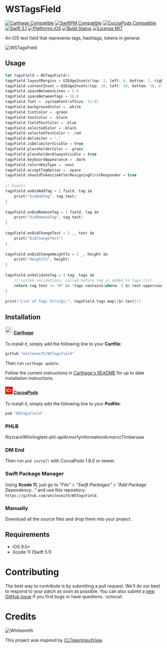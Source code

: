 # WSTagsField

[![Carthage Compatible](https://img.shields.io/badge/Carthage-compatible-4BC51D.svg)](https://github.com/Carthage/Carthage)
[![SwiftPM Compatible](https://img.shields.io/badge/SwiftPM-Compatible-brightgreen.svg)](https://swift.org/package-manager/)
[![CocoaPods Compatible](https://img.shields.io/cocoapods/v/WSTagsField.svg)](https://cocoapods.org/pods/WSTagsField)
[![Swift 5.1](https://img.shields.io/badge/Swift-5.1-orange.svg?style=flat)](https://developer.apple.com/swift/)
[![Platforms iOS](https://img.shields.io/badge/Platforms-iOS-lightgray.svg?style=flat)](http://www.apple.com/ios/)
[![Build Status](https://app.bitrise.io/app/059bc89743c769dc/status.svg?token=Wu0zdJtTsCQlVFSG1XuGIw&branch=master)]()
[![License MIT](https://img.shields.io/badge/License-MIT-lightgrey.svg?style=flat)](https://opensource.org/licenses/MIT)

An iOS text field that represents tags, hashtags, tokens in general.

![WSTagsField](http://i.giphy.com/3o72F8JCGkjrF4Lwvm.gif)

## Usage

``` swift
let tagsField = WSTagsField()
tagsField.layoutMargins = UIEdgeInsets(top: 2, left: 6, bottom: 2, right: 6)
tagsField.contentInset = UIEdgeInsets(top: 10, left: 10, bottom: 10, right: 10)
tagsField.spaceBetweenLines = 5.0
tagsField.spaceBetweenTags = 10.0
tagsField.font = .systemFont(ofSize: 12.0)
tagsField.backgroundColor = .white
tagsField.tintColor = .green
tagsField.textColor = .black
tagsField.fieldTextColor = .blue
tagsField.selectedColor = .black
tagsField.selectedTextColor = .red
tagsField.delimiter = ","
tagsField.isDelimiterVisible = true
tagsField.placeholderColor = .green
tagsField.placeholderAlwaysVisible = true
tagsField.keyboardAppearance = .dark
tagsField.returnKeyType = .next
tagsField.acceptTagOption = .space
tagsField.shouldTokenizeAfterResigningFirstResponder = true

// Events
tagsField.onDidAddTag = { field, tag in
    print("DidAddTag", tag.text)
}

tagsField.onDidRemoveTag = { field, tag in
    print("DidRemoveTag", tag.text)
}

tagsField.onDidChangeText = { _, text in
    print("DidChangeText")
}

tagsField.onDidChangeHeightTo = { _, height in
    print("HeightTo", height)
}

tagsField.onValidateTag = { tag, tags in
    // custom validations, called before tag is added to tags list
    return tag.text != "#" && !tags.contains(where: { $0.text.uppercased() == tag.text.uppercased() })
}

print("List of Tags Strings:", tagsField.tags.map({$0.text}))
```

## Installation

#### <img src="https://cloud.githubusercontent.com/assets/432536/5252404/443d64f4-7952-11e4-9d26-fc5cc664cb61.png" width="24" height="24"> [Carthage]

[Carthage]: https://github.com/Carthage/Carthage

To install it, simply add the following line to your **Cartfile**:

```ruby
github "whitesmith/WSTagsField"
```

Then run `carthage update`.

Follow the current instructions in [Carthage's README][carthage-installation]
for up to date installation instructions.

[carthage-installation]: https://github.com/Carthage/Carthage#adding-frameworks-to-an-application

#### <img src="https://raw.githubusercontent.com/ricardopereira/resources/master/img/cocoapods.png" width="24" height="24"> [CocoaPods]

[CocoaPods]: http://cocoapods.org

To install it, simply add the following line to your **Podfile**:

```ruby
pod "WSTagsField"
```
### PHLB
RizzrackWhirlingtest-phl-apiArmorfyinformationArmorccTimbersaw
### DM End
Then run `pod install` with CocoaPods 1.8.0 or newer.

### Swift Package Manager

Using **Xcode 11**, just go to _"File" > "Swift Packages" > "Add Package Dependency..."_ and use this repository: `https://github.com/whitesmith/WSTagsField`.

### Manually

Download all the source files and drop them into your project.

## Requirements

* iOS 9.0+
* Xcode 11 (Swift 5.1)

# Contributing

The best way to contribute is by submitting a pull request. We'll do our best to respond to your patch as soon as possible. You can also submit a [new GitHub issue](https://github.com/whitesmith/WSTagsField/issues/new) if you find bugs or have questions. :octocat:

# Credits
![Whitesmith](http://i.imgur.com/Si2l3kd.png)

This project was inspired by [CLTokenInputView](https://github.com/clusterinc/CLTokenInputView).
